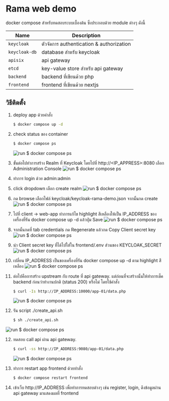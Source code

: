 # Rama web demo

docker compose สำหรับทดสอบระบบเบื้องต้น ซึ่งประกอบด้วย module ต่างๆ ดังนี้ 

| Name          | Description                              |
|---------------|------------------------------------------|
| `keycloak`    | ตัวจัดการ authentication & authorization |
| `keycloak-db` | database สำหรับ keycloak                 |
| `apisix`      | api gateway                              |
| `etcd`        | key-value store สำหรับ api gateway       |
| `backend`     | backend ที่เขียนด้วย php                 |
| `frontend`    | frontend ที่เขียนด้วย nextjs             |

## วิธีติดตั้ง
1. deploy app ด้วยคำสั่ง
    ```bash
    $ docker compose up -d
    ```

2. check status ของ container
    ```bash
    $ docker compose ps
    ```
    ![run $ docker compose ps](https://cdn.discordapp.com/attachments/772734969003900950/1047713669577973832/image.png)


3. ขั้นต่อไปทำการสร้าง Realm ที่ Keycloak โดยไปที่ http://<IP_APPRESS>:8080 เลือก Administration Console
![run $ docker compose ps](https://cdn.discordapp.com/attachments/772734969003900950/1047715085646299187/image.png)


4. ทำการ login ด้วย admin:admin


5. click dropdown เลือก create realm
![run $ docker compose ps](https://cdn.discordapp.com/attachments/772734969003900950/1047720158468263946/image.png)


6. กด browse เลือกไฟล์ keycloak/keycloak-rama-demo.json จากนั้นกด create
![run $ docker compose ps](https://cdn.discordapp.com/attachments/772734969003900950/1047721587404722326/image.png)


7. ไปที่ client -> web-app ทำการแก้ไข highlight สีเหลืองให้เป็น IP_ADDRESS ของเครื่องที่รัน docker compose up -d แล้วปุ่ม Save
![run $ docker compose ps](https://cdn.discordapp.com/attachments/772734969003900950/1047725173106802749/image.png)


7. จากนั้นกดที่ tab credentials กด Regenerate แล้วกด Copy Client secret key
![run $ docker compose ps](https://cdn.discordapp.com/attachments/772734969003900950/1047726338368339978/image.png)


8. นำ Client secret key ที่ได้ไปใส่ใน frontend/.env ส่วนของ KEYCLOAK_SECRET
![run $ docker compose ps](https://cdn.discordapp.com/attachments/772734969003900950/1047728675631681576/image.png)


9. เปลี่ยน IP_ADDRESS เป็นของเครื่องที่รัน docker compose up -d ตาม highlight สีเหลือง
![run $ docker compose ps](https://cdn.discordapp.com/attachments/772734969003900950/1047728598422933584/image.png)


10. ต่อไปคือการสร้าง upstream กับ route ที่ api gateway. แต่ก่อนที่จะสร้างนั้นให้ทำการเช็ค backend ก่อนว่าทำงานปกติ (status 200) หรือไม่ โดยใช้คำสั่ง
    ```bash
    $ curl -Is http://IP_ADDRESS:10000/app-01/data.php
    ```
      ![run $ docker compose ps](https://cdn.discordapp.com/attachments/772734969003900950/1047732077082198016/image.png)


11. รัน script ./create_api.sh 
    ```bash
    $ sh ./create_api.sh
    ```
![run $ docker compose ps](https://cdn.discordapp.com/attachments/772734969003900950/1047733780728778772/image.png)


12. ทดสอบ call api ผ่าน api gateway.
    ```bash
    $ curl -ss http://IP_ADDRESS:9080/app-01/data.php
    ```
    ![run $ docker compose ps](https://cdn.discordapp.com/attachments/772734969003900950/1047735138676637769/image.png)


13. ทำการ restart app frontend ด้วยทำสั่ง 
    ```bash
    $ docker compose restart frontend
    ```

14. เข้าเว็บ http://IP_ADDRESS เพื่อทำการทดสอบต่างๆ เช่น register, login, ดึงข้อมูลผ่าน api gateway มาแสดงผลที่ frontend
